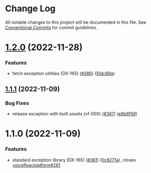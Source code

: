 # Change Log

All notable changes to this project will be documented in this file.
See [Conventional Commits](https://conventionalcommits.org) for commit guidelines.

# [1.2.0](https://github.com/voiceflow/libs/compare/@voiceflow/exception@1.1.1...@voiceflow/exception@1.2.0) (2022-11-28)


### Features

* fetch exception utilities (DX-165) ([#386](https://github.com/voiceflow/libs/issues/386)) ([5fdc89a](https://github.com/voiceflow/libs/commit/5fdc89a03ec21207ed96b30ffc6c00e1ddcae863))





## [1.1.1](https://github.com/voiceflow/libs/compare/@voiceflow/exception@1.1.0...@voiceflow/exception@1.1.1) (2022-11-09)


### Bug Fixes

* release exception with built assets (vf-000) ([#387](https://github.com/voiceflow/libs/issues/387)) ([e8b8f59](https://github.com/voiceflow/libs/commit/e8b8f59491134f4159962dbe64843cc0b3777346))





# 1.1.0 (2022-11-09)


### Features

* standard exception library (DX-165) ([#381](https://github.com/voiceflow/libs/issues/381)) ([0c8271a](https://github.com/voiceflow/libs/commit/0c8271aa2267017830f3f03ee2d29340471c41f8)), closes [voiceflow/platform#261](https://github.com/voiceflow/platform/issues/261)
